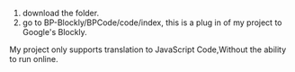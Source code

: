1. download the folder.
2. go to BP-Blockly/BPCode/code/index, this is a plug in of my project to Google's Blockly.

  
My project only supports translation to JavaScript Code,Without the ability to run online.
